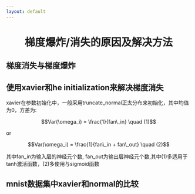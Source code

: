```yaml
---
layout: default
---
```


# <center> 梯度爆炸/消失的原因及解决方法 </center>

## 梯度消失与梯度爆炸

## 使用xavier和he initialization来解决梯度消失

xavier在参数初始化中，一般采用truncate_normal正太分布来初始化，其中均值为0，方差为:

<center> $$Var(\omega_i) = \frac{1}{fan\_in} \quad (1)$$  </center>

or

<center> $$Var(\omega_i) = \frac{1}{fan\_in + fan\_out} \quad (2)$$  </center>

其中fan_in为输入层的神经元个数, fan_out为输出层神经元个数,其中(1)多适用于tanh激活函数，(2)多使用与sigmoid函数




## mnist数据集中xavier和normal的比较
